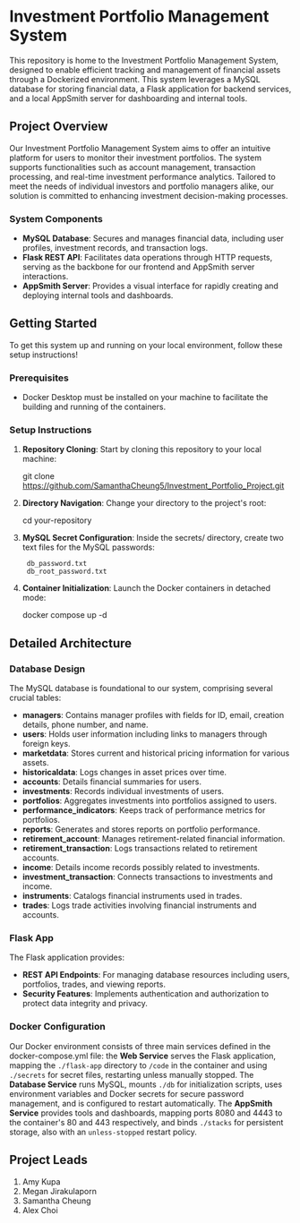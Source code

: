 # Investment Portfolio Management System

This repository is home to the Investment Portfolio Management System, designed to enable efficient tracking and management of financial assets through a Dockerized environment. This system leverages a MySQL database for storing financial data, a Flask application for backend services, and a local AppSmith server for dashboarding and internal tools.

## Project Overview

Our Investment Portfolio Management System aims to offer an intuitive platform for users to monitor their investment portfolios. The system supports functionalities such as account management, transaction processing, and real-time investment performance analytics. Tailored to meet the needs of individual investors and portfolio managers alike, our solution is committed to enhancing investment decision-making processes.

### System Components

- **MySQL Database**: Secures and manages financial data, including user profiles, investment records, and transaction logs.
- **Flask REST API**: Facilitates data operations through HTTP requests, serving as the backbone for our frontend and AppSmith server interactions.
- **AppSmith Server**: Provides a visual interface for rapidly creating and deploying internal tools and dashboards.

## Getting Started

To get this system up and running on your local environment, follow these setup instructions!

### Prerequisites

- Docker Desktop must be installed on your machine to facilitate the building and running of the containers.

### Setup Instructions

1. **Repository Cloning**:
   Start by cloning this repository to your local machine:

   git clone https://github.com/SamanthaCheung5/Investment_Portfolio_Project.git 

2. **Directory Navigation**:
    Change your directory to the project's root:

    cd your-repository

3. **MySQL Secret Configuration**:
    Inside the secrets/ directory, create two text files for the MySQL passwords:

        db_password.txt
        db_root_password.txt

4. **Container Initialization**:
    Launch the Docker containers in detached mode:

    docker compose up -d


## Detailed Architecture

### Database Design
The MySQL database is foundational to our system, comprising several crucial tables:

- **managers**: Contains manager profiles with fields for ID, email, creation details, phone number, and name.
- **users**: Holds user information including links to managers through foreign keys.
- **marketdata**: Stores current and historical pricing information for various assets.
- **historicaldata**: Logs changes in asset prices over time.
- **accounts**: Details financial summaries for users.
- **investments**: Records individual investments of users.
- **portfolios**: Aggregates investments into portfolios assigned to users.
- **performance_indicators**: Keeps track of performance metrics for portfolios.
- **reports**: Generates and stores reports on portfolio performance.
- **retirement_account**: Manages retirement-related financial information.
- **retirement_transaction**: Logs transactions related to retirement accounts.
- **income**: Details income records possibly related to investments.
- **investment_transaction**: Connects transactions to investments and income.
- **instruments**: Catalogs financial instruments used in trades.
- **trades**: Logs trade activities involving financial instruments and accounts.

### Flask App
The Flask application provides:

- **REST API Endpoints**: For managing database resources including users, portfolios, trades, and viewing reports.
- **Security Features**: Implements authentication and authorization to protect data integrity and privacy.

### Docker Configuration
Our Docker environment consists of three main services defined in the docker-compose.yml file: the **Web Service** serves the Flask application, mapping the `./flask-app` directory to `/code` in the container and using `./secrets` for secret files, restarting unless manually stopped. The **Database Service** runs MySQL, mounts `./db` for initialization scripts, uses environment variables and Docker secrets for secure password management, and is configured to restart automatically. The **AppSmith Service** provides tools and dashboards, mapping ports 8080 and 4443 to the container's 80 and 443 respectively, and binds `./stacks` for persistent storage, also with an `unless-stopped` restart policy.

## Project Leads
1. Amy Kupa
2. Megan Jirakulaporn
3. Samantha Cheung
4. Alex Choi

